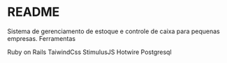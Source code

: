 # README

Sistema de gerenciamento de estoque e controle de caixa para pequenas empresas.
Ferramentas 

Ruby on Rails
TaiwindCss
StimulusJS
Hotwire
Postgresql
